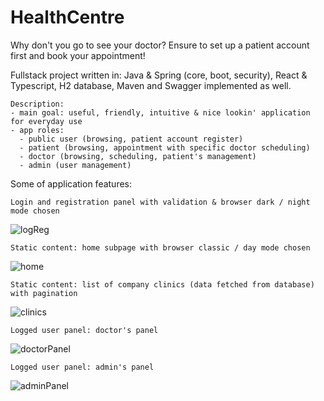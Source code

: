 # HealthCentre
Why don't you go to see your doctor? Ensure to set up a patient account first and book your appointment!

Fullstack project written in: 
Java & Spring (core, boot, security), React & Typescript, H2 database, Maven and Swagger implemented as well.

    Description:
    - main goal: useful, friendly, intuitive & nice lookin' application for everyday use
    - app roles: 
      - public user (browsing, patient account register) 
      - patient (browsing, appointment with specific doctor scheduling)
      - doctor (browsing, scheduling, patient's management)
      - admin (user management)

Some of application features:

    Login and registration panel with validation & browser dark / night mode chosen
![logReg](https://github.com/Gambeat007/HealthCentre/assets/89457213/74b4c9f7-ffd9-4d74-a3be-6d6f2f32bb6e)


    Static content: home subpage with browser classic / day mode chosen
![home](https://github.com/Gambeat007/HealthCentre/assets/89457213/900fcf18-9621-428a-93d1-131ae4233fbf)


    Static content: list of company clinics (data fetched from database) with pagination 
![clinics](https://github.com/Gambeat007/HealthCentre/assets/89457213/a6ff8a48-00ad-4cdf-a6dc-eb4e760f0683)

    
    Logged user panel: doctor's panel
![doctorPanel](https://github.com/Gambeat007/HealthCentre/assets/89457213/60b8e0a0-936d-4eb6-bdc1-11b90644c953)

    
    Logged user panel: admin's panel
![adminPanel](https://github.com/Gambeat007/HealthCentre/assets/89457213/878e1d99-b621-40ca-9b32-1c2db11731a1)
